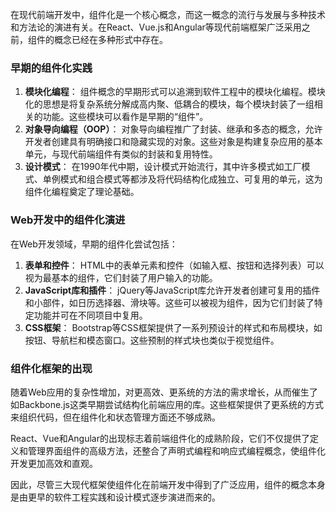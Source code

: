 在现代前端开发中，组件化是一个核心概念，而这一概念的流行与发展与多种技术和方法论的演进有关。在React、Vue.js和Angular等现代前端框架广泛采用之前，组件的概念已经在多种形式中存在。

### 早期的组件化实践

1. **模块化编程**： 组件概念的早期形式可以追溯到软件工程中的模块化编程。模块化的思想是将复杂系统分解成高内聚、低耦合的模块，每个模块封装了一组相关的功能。这些模块可以看作是早期的“组件”。
2. **对象导向编程（OOP）**： 对象导向编程推广了封装、继承和多态的概念，允许开发者创建具有明确接口和隐藏实现的对象。这些对象是构建复杂应用的基本单元，与现代前端组件有类似的封装和复用特性。
3. **设计模式**： 在1990年代中期，设计模式开始流行，其中许多模式如工厂模式、单例模式和组合模式等都涉及将代码结构化成独立、可复用的单元，这为组件化编程奠定了理论基础。

### Web开发中的组件化演进

在Web开发领域，早期的组件化尝试包括：

1. **表单和控件**： HTML中的表单元素和控件（如输入框、按钮和选择列表）可以视为最基本的组件，它们封装了用户输入的功能。
2. **JavaScript库和插件**： jQuery等JavaScript库允许开发者创建可复用的插件和小部件，如日历选择器、滑块等。这些可以被视为组件，因为它们封装了特定功能并可在不同项目中复用。
3. **CSS框架**： Bootstrap等CSS框架提供了一系列预设计的样式和布局模块，如按钮、导航栏和模态窗口。这些预制的样式块也类似于视觉组件。

### 组件化框架的出现

随着Web应用的复杂性增加，对更高效、更系统的方法的需求增长，从而催生了如Backbone.js这类早期尝试结构化前端应用的库。这些框架提供了更系统的方式来组织代码，但在组件化和状态管理方面还不够成熟。

React、Vue和Angular的出现标志着前端组件化的成熟阶段，它们不仅提供了定义和管理界面组件的高级方法，还整合了声明式编程和响应式编程概念，使组件化开发更加高效和直观。

因此，尽管三大现代框架使组件化在前端开发中得到了广泛应用，组件的概念本身是由更早的软件工程实践和设计模式逐步演进而来的。